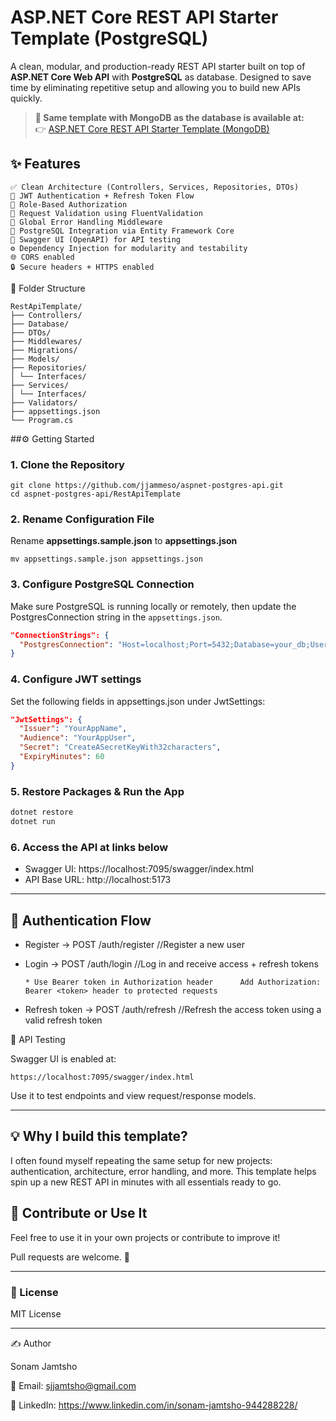 # ASP.NET Core REST API Starter Template (PostgreSQL)
  
A clean, modular, and production-ready REST API starter built on top of **ASP.NET Core Web API** with **PostgreSQL** as database.
Designed to save time by eliminating repetitive setup and allowing you to build new APIs quickly.

> **🚀 Same template with MongoDB as the database is available at:**  
> 👉 [ASP.NET Core REST API Starter Template (MongoDB)](https://github.com/jjammeso/aspnet-mongo-api)

## ✨ Features

    ✅ Clean Architecture (Controllers, Services, Repositories, DTOs)
    🔐 JWT Authentication + Refresh Token Flow
    👥 Role-Based Authorization
    🧾 Request Validation using FluentValidation
    🧼 Global Error Handling Middleware
    🐘 PostgreSQL Integration via Entity Framework Core
    📖 Swagger UI (OpenAPI) for API testing
    ⚙️ Dependency Injection for modularity and testability
    🌐 CORS enabled
    🔒 Secure headers + HTTPS enabled

📁 Folder Structure
```
RestApiTemplate/
├── Controllers/
├── Database/
├── DTOs/
├── Middlewares/
├── Migrations/
├── Models/
├── Repositories/
│ └── Interfaces/
├── Services/
│ └── Interfaces/
├── Validators/
├── appsettings.json
└── Program.cs
```

##⚙️ Getting Started

### 1. Clone the Repository
```
git clone https://github.com/jjammeso/aspnet-postgres-api.git
cd aspnet-postgres-api/RestApiTemplate
```

### 2. Rename Configuration File

Rename **appsettings.sample.json** to **appsettings.json**
```
mv appsettings.sample.json appsettings.json
```
### 3. Configure PostgreSQL Connection

Make sure PostgreSQL is running locally or remotely, then update the PostgresConnection string in the `appsettings.json`. 

```json
"ConnectionStrings": {
  "PostgresConnection": "Host=localhost;Port=5432;Database=your_db;Username=your_user;Password=your_password",
}
```
### 4. Configure JWT settings

Set the following fields in appsettings.json under JwtSettings:

```json
"JwtSettings": {
  "Issuer": "YourAppName",
  "Audience": "YourAppUser",
  "Secret": "CreateASecretKeyWith32characters",
  "ExpiryMinutes": 60
}
```

### 5. Restore Packages & Run the App
```bash
dotnet restore
dotnet run
```

### 6. Access the API at links below

- Swagger UI: https://localhost:7095/swagger/index.html
- API Base URL: http://localhost:5173

---

## 🔐 Authentication Flow

- Register → POST /auth/register    //Register a new user

- Login → POST /auth/login         //Log in and receive access + refresh tokens

      * Use Bearer token in Authorization header      Add Authorization: Bearer <token> header to protected requests

- Refresh token → POST /auth/refresh          //Refresh the access token using a valid refresh token

🧪 API Testing

Swagger UI is enabled at:

    https://localhost:7095/swagger/index.html

Use it to test endpoints and view request/response models.

---

## 💡 Why I build this template?

I often found myself repeating the same setup for new projects: authentication, architecture, error handling, and more. This template helps spin up a new REST API in minutes with all essentials ready to go.


## 🤝 Contribute or Use It

Feel free to use it in your own projects or contribute to improve it!

Pull requests are welcome. 🌟

---

### 📄 License

MIT License

---

✍️ Author

Sonam Jamtsho

📧 Email: sjjamtsho@gmail.com

🔗 LinkedIn: https://www.linkedin.com/in/sonam-jamtsho-944288228/
